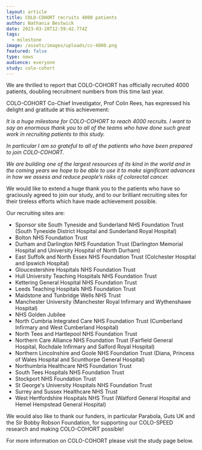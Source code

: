 ```yaml
---
layout: article
title: COLO-COHORT recruits 4000 patients
author: Nathania Bestwick
date: 2023-03-28T12:59:42.774Z
tags:
  - milestone
image: /assets/images/uploads/cc-4000.png
featured: false
type: news
audience: everyone
study: colo-cohort
---
```

We are thrilled to report that COLO-COHORT has officially recruited 4000 patients, doubling recruitment numbers from this time last year.

COLO-COHORT Co-Chief Investigator, Prof Colin Rees, has expressed his delight and gratitude at this achievement:

*It is a huge milestone for COLO-COHORT to reach 4000 recruits. I want to say an enormous thank you to all of the teams who have done such great work in recruiting patients to this study.*

*In particular I am so grateful to all of the patients who have been prepared to join COLO-COHORT.*

*We are building one of the largest resources of its kind in the world and in the coming years we hope to be able to use it to make significant advances in how we assess and reduce people’s risks of colorectal cancer.*

We would like to extend a huge thank you to the patients who have so graciously agreed to join our study, and to our brilliant recruiting sites for their tireless efforts which have made achievement possible. 

Our recruiting sites are:

* Sponsor site South Tyneside and Sunderland NHS Foundation Trust (South Tyneside District Hospital and Sunderland Royal Hospital)
* Bolton NHS Foundation Trust
* Durham and Darlington NHS Foundation Trust (Darlington Memorial Hospital and University Hospital of North Durham)
* East Suffolk and North Essex NHS Foundation Trust (Colchester Hospital and Ipswich Hospital)
* Gloucestershire Hospitals NHS Foundation Trust
* Hull University Teaching Hospitals NHS Foundation Trust
* Kettering General Hospital NHS Foundation Trust
* Leeds Teaching Hospitals NHS Foundation Trust
* Maidstone and Tunbridge Wells NHS Trust
* Manchester University (Manchester Royal Infirmary and Wythenshawe Hospital)
* NHS Golden Jubilee
* North Cumbria Integrated Care NHS Foundation Trust (Cumberland Infirmary and West Cumberland Hospital)
* North Tees and Hartlepool NHS Foundation Trust
* Northern Care Alliance NHS Foundation Trust (Fairfield General Hospital, Rochdale Infirmary and Salford Royal Hospital)
* Northern Lincolnshire and Goole NHS Foundation Trust (Diana, Princess of Wales Hospital and Scunthorpe General Hospital)
* Northumbria Healthcare NHS Foundation Trust
* South Tees Hospitals NHS Foundation Trust
* Stockport NHS Foundation Trust
* St George's University Hospitals NHS Foundation Trust
* Surrey and Sussex Healthcare NHS Trust
* West Hertfordshire Hospitals NHS Trust (Watford General Hospital and Hemel Hempstead General Hospital)

We would also like to thank our funders, in particular Parabola, Guts UK and the Sir Bobby Robson Foundation, for supporting our COLO-SPEED research and making COLO-COHORT possible!

For more information on COLO-COHORT please visit the study page below.